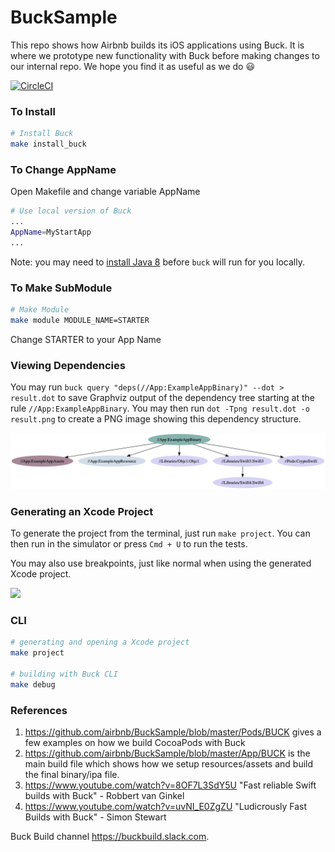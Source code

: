 # BuckSample
This repo shows how Airbnb builds its iOS applications using Buck. It is where we prototype new functionality with Buck before making changes to our internal repo. We hope you find it as useful as we do :smiley:

[![CircleCI](https://circleci.com/gh/airbnb/BuckSample/tree/master.svg?style=svg)](https://circleci.com/gh/airbnb/BuckSample/tree/master)

### To Install

```sh
# Install Buck
make install_buck
```

### To Change AppName
Open Makefile and change variable AppName
```sh
# Use local version of Buck
...
AppName=MyStartApp
...
```


Note: you may need to [install Java 8](https://www.oracle.com/technetwork/java/javase/downloads/jdk8-downloads-2133151.html) before `buck` will run for you locally.


### To Make SubModule
```bash
# Make Module
make module MODULE_NAME=STARTER
```
Change STARTER to your App Name

### Viewing Dependencies
You may run `buck query "deps(//App:ExampleAppBinary)" --dot > result.dot` to save Graphviz output of the dependency tree starting at the rule `//App:ExampleAppBinary`. You may then run `dot -Tpng result.dot -o result.png` to create a PNG image showing this dependency structure.

<img src="https://github.com/airbnb/BuckSample/raw/master/Docs/DependencyGraph.png" />

### Generating an Xcode Project
To generate the project from the terminal, just run `make project`. You can then run in the simulator or press `Cmd + U` to run the tests.

You may also use breakpoints, just like normal when using the generated Xcode project.

<img src="https://github.com/airbnb/BuckSample/raw/master/Docs/Breakpoint.png" width=500 />

### CLI

```bash
# generating and opening a Xcode project
make project

# building with Buck CLI
make debug
```

### References
1. https://github.com/airbnb/BuckSample/blob/master/Pods/BUCK gives a few examples on how we build CocoaPods with Buck
1. https://github.com/airbnb/BuckSample/blob/master/App/BUCK is the main build file which shows how we setup resources/assets and build the final binary/ipa file.
1. https://www.youtube.com/watch?v=8OF7L3SdY5U "Fast reliable Swift builds with Buck" - Robbert van Ginkel
1. https://www.youtube.com/watch?v=uvNI_E0ZgZU "Ludicrously Fast Builds with Buck" - Simon Stewart

Buck Build channel https://buckbuild.slack.com.
